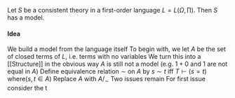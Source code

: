 Let $S$ be a consistent theory in a first-order language $L=L\left( \Omega,\prod \right)$. Then $S$ has a model.

#### Idea
We build a model from the language itself 
To begin with, we let $A$ be the set of closed terms of $L$, i.e. terms with no variables
We turn this into a [[Structure]] in the obvious way
$A$ is still not a model (e.g. $1+0$ and $1$ are not equal in $A$)
Define equivalence relation $\sim$ on $A$ by 
$s\sim t$ iff $T\vdash(s=t)$ where($s,t \in A$)
Replace $A$ with $A /_{\sim}$
Two issues remain
For first issue consider the t